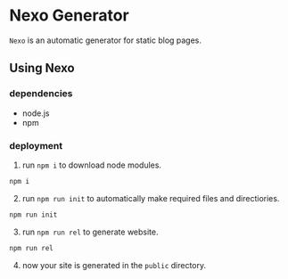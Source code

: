 # Nexo Generator

`Nexo` is an automatic generator for static blog pages.

## Using Nexo

### dependencies
* node.js
* npm

### deployment

1. run `npm i` to download node modules.
```sh
npm i
```
2. run `npm run init` to automatically make required files and directiories.
```sh
npm run init
```
3. run `npm run rel` to generate website.
```sh
npm run rel
```
4. now your site is generated in the `public` directory.